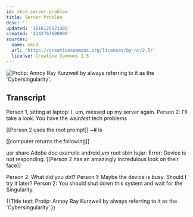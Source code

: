 ```yaml
---
id: xkcd.server-problem
title: Server Problem
desc: ''
updated: '1616125521385'
created: '1342767600000'
sources:
  name: xkcd
  url: 'https://creativecommons.org/licenses/by-nc/2.5/'
  license: Creative Commons 2.5
---
```

![Protip: Annoy Ray Kurzweil by always referring to it as the 'Cybersingularity'.](https://imgs.xkcd.com/comics/server_problem.png)

## Transcript
Person 1, sitting at laptop: I, um, messed up my server again.
Person 2: I'll take a look.  You have the *weirdest* tech problems

[[Person 2 uses the root prompt]]
~# ls

[[computer returns the following]]

usr
share
Adobe
doc
example
android_vm
root
sbin
ls.jar:
Error: Device is not responding.
[[Person 2 has an amazingly incredulous look on their face]]

Person 2: What did you *do*!?
Person 1: Maybe the device is busy. Should I try it later?
Person 2: You should shut down this system and wait for the Singularity.

{{Title text: Protip: Annoy Ray Kurzweil by always referring to it as the 'Cybersingularity'.}}
